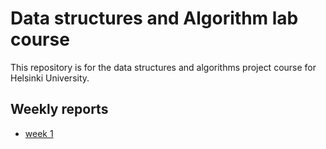 # Data structures and Algorithm lab course

This repository is for the data structures and algorithms project course for Helsinki University.


## Weekly reports

- [week 1](https://github.com/limi96/compression-algorithm/blob/master/Documentation/week%201%20report.md)
